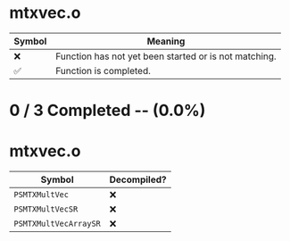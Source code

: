 # mtxvec.o
| Symbol | Meaning 
| ------------- | ------------- 
| :x: | Function has not yet been started or is not matching. 
| :white_check_mark: | Function is completed. 


# 0 / 3 Completed -- (0.0%)
# mtxvec.o
| Symbol | Decompiled? |
| ------------- | ------------- |
| `PSMTXMultVec` | :x: |
| `PSMTXMultVecSR` | :x: |
| `PSMTXMultVecArraySR` | :x: |
